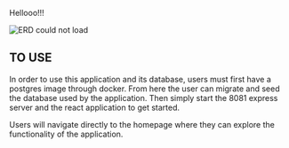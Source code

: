 Hellooo!!!

![ERD could not load](https://github.com/ErjinC/sdi-project-3/tree/main/ERD.png)

## TO USE
In order to use this application and its database, users must first have a postgres image through docker. From here the user can
migrate and seed the database used by the application. Then simply start the 8081 express server and the react application to get started.

Users will navigate directly to the homepage where they can explore the functionality of the application.